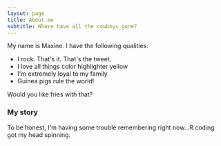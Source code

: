 ```yaml
---
layout: page
title: About me
subtitle: Where have all the cowboys gone?
---
```


My name is Maxine. I have the following qualities:

- I rock. That's it. That's the tweet.
- I love all things color highlighter yellow
- I'm extremely loyal to my family
- Guinea pigs rule the world!

Would you like fries with that?

### My story

To be honest, I'm having some trouble remembering right now...R coding got my head spinning.
